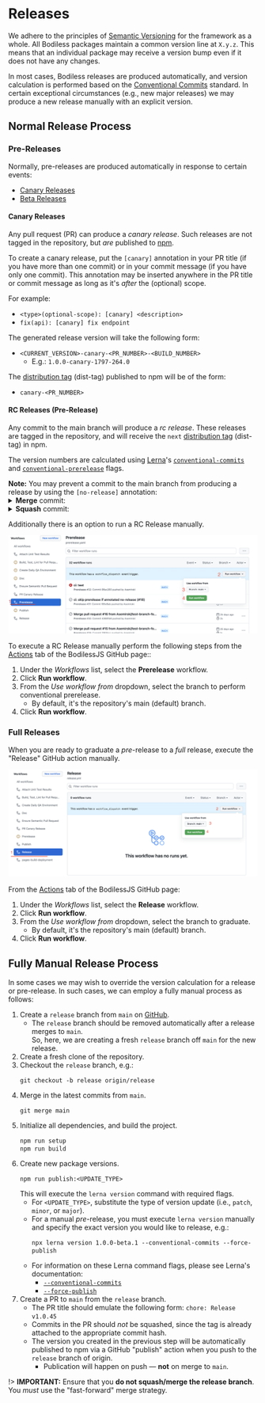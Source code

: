 # Releases

We adhere to the principles of [Semantic Versioning](https://semver.org/ ':target=_blank') for the
framework as a whole. All Bodiless packages maintain a common version line at `X.y.z`. This means
that an individual package may receive a version bump even if it does not have any changes.

In most cases, Bodiless releases are produced automatically, and version calculation is performed
based on the [Conventional Commits](https://www.conventionalcommits.org/ ':target=_blank') standard.
In certain exceptional circumstances (e.g., new major releases) we may produce a new release
manually with an explicit version.

## Normal Release Process

### Pre-Releases

Normally, pre-releases are produced automatically in response to certain events:

- [Canary Releases](#canary-releases)
- [Beta Releases](#beta-releases-pre-release)

#### Canary Releases

Any pull request (PR) can produce a _canary release_. Such releases are not tagged in the
repository, but _are_ published to [npm](https://www.npmjs.com/org/bodiless ':target=_blank').

To create a canary release, put the `[canary]` annotation in your PR title (if you have more than
one commit) or in your commit message (if you have only one commit). This annotation may be inserted
anywhere in the PR title or commit message as long as it's _after_ the (optional) scope.

For example:

- `<type>(optional-scope): [canary] <description>`
- `fix(api): [canary] fix endpoint`

The generated release version will take the following form:

- `<CURRENT_VERSION>-canary-<PR_NUMBER>-<BUILD_NUMBER>`
  - E.g.: `1.0.0-canary-1797-264.0`

The [distribution tag](https://docs.npmjs.com/adding-dist-tags-to-packages ':target=_blank')
(dist-tag) published to npm will be of the form:

- `canary-<PR_NUMBER>`

#### RC Releases (Pre-Release)

Any commit to the main branch will produce a _rc release_. These releases are tagged in the
repository, and will receive the `next` [distribution
tag](https://docs.npmjs.com/adding-dist-tags-to-packages ':target=_blank') (dist-tag) in npm.

The version numbers are calculated using [Lerna](https://lerna.js.org/ ':target=_blank')'s
[`conventional-commits`](https://github.com/lerna/lerna/tree/main/commands/version#--conventional-commits
':target=_blank') and
[`conventional-prerelease`](https://github.com/lerna/lerna/tree/main/commands/version#--conventional-prerelease
':target=_blank') flags.

<!-- Inlining HTML to add multi-line info block with and disclosure widgets. -->
<div class="warn">
  <strong>Note:</strong> You may prevent a commit to the main branch from producing a release by
  using the <code>[no-release]</code> annotation:

  <details>
  <summary><strong>Merge</strong> commit:</summary>
  <div style="margin-left:20px;">

  If you're performing a **merge** commit (e.g., via the GitHub UI), add `[no-release]` to the merge
  message.

  E.g., `Merge pull request #42 from adalovelace/quick-fix [no-release]`.

  </div>
  </details>

  <details>
  <summary><strong>Squash</strong> commit:</summary>
  <div style="margin-left:20px;">

  If you're performing a **squash** commit:

  - For a single commit, the commit message should be the same as the PR title, and it should
    contain `[no-release]`.
  - For more than one commit, the PR title should contain `[no-release]`.


  This annotation may be inserted anywhere in the PR title or commit message as long as it's _after_
  the (optional) scope.

  E.g., `fix(api): [no-release] fix endpoint`.

  Also, the `[no-release]` annotation can be added to the _merge_ commit message if adding it to the
  _squash_ commit message was missed or ignored.

  </div>
  </details>

</div>

Additionally there is an option to run a RC Release manually.

![BodilessJS Release Workflow](./assets/PrereleaseWorkflowManual.png)

To execute a RC Release manually perform the following steps from the [Actions](https://github.com/johnsonandjohnson/Bodiless-JS/actions ':target=_blank')
tab of the BodilessJS GitHub page::

01. Under the _Workflows_ list, select the **Prerelease** workflow.
01. Click **Run workflow**.
01. From the _Use workflow from_ dropdown, select the branch to perform conventional prerelease.
    - By default, it's the repository's main (default) branch.
01. Click **Run workflow**.

### Full Releases

When you are ready to graduate a _pre_-release to a _full_ release, execute the "Release" GitHub
action manually.

![BodilessJS Release Workflow](./assets/ReleaseWorkflow.png)

From the [Actions](https://github.com/johnsonandjohnson/Bodiless-JS/actions ':target=_blank') tab of
the BodilessJS GitHub page:

01. Under the _Workflows_ list, select the **Release** workflow.
01. Click **Run workflow**.
01. From the _Use workflow from_ dropdown, select the branch to graduate.
    - By default, it's the repository's main (default) branch.
01. Click **Run workflow**.

## Fully Manual Release Process

In some cases we may wish to override the version calculation for a release or pre-release. In such
cases, we can employ a fully manual process as follows:

01. Create a `release` branch from `main` on
    [GitHub](https://github.com/johnsonandjohnson/Bodiless-JS/ ':target=_blank').
    - The `release` branch should be removed automatically after a release merges to `main`.  
      So, here, we are creating a fresh `release` branch off `main` for the new release.
01. Create a fresh clone of the repository.
01. Checkout the `release` branch, e.g.:
    ```shell-session
    git checkout -b release origin/release
    ```
01. Merge in the latest commits from `main`.
    ```shell-session
    git merge main
    ```
01. Initialize all dependencies, and build the project.
    ```shell-session
    npm run setup
    npm run build
    ```
01. Create new package versions.
    ```shell-session
    npm run publish:<UPDATE_TYPE>
    ```
    This will execute the `lerna version` command with required flags.
    - For `<UPDATE_TYPE>`, substitute the type of version update (i.e., `patch`, `minor`, or
      `major`).
    - For a manual _pre_-release, you must execute `lerna version` manually and specify the exact
      version you would like to release, e.g.:
      ```shell-session
      npx lerna version 1.0.0-beta.1 --conventional-commits --force-publish
      ```
    - For information on these Lerna command flags, please see Lerna's documentation:
      - [`--conventional-commits`](https://github.com/lerna/lerna/blob/main/commands/version/README.md#--conventional-commits ':target=_blank')
      - [`--force-publish`](https://github.com/lerna/lerna/blob/main/commands/version/README.md#--force-publish ':target=_blank')
01. Create a PR to `main` from the `release` branch.
    - The PR title should emulate the following form: `chore: Release v1.0.45`
    - Commits in the PR should _not_ be squashed, since the tag is already attached to the
      appropriate commit hash.
    - The version you created in the previous step will be automatically published to npm via a
      GitHub "publish" action when you push to the `release` branch of origin.
      - Publication will happen on push — **not** on merge to `main`.

!> **IMPORTANT:** Ensure that you **do not squash/merge the release branch**. You _must_ use the
   "fast-forward" merge strategy.
